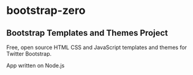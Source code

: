 bootstrap-zero
==============

Bootstrap Templates and Themes Project
----

Free, open source HTML CSS and JavaScript templates and themes for Twitter Bootstrap.

App written on Node.js
